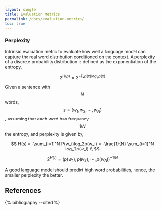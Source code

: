 ```yaml
---
layout: single
title: Evaluation Metrics
permalink: /docs/evaluation-metrics/
toc: true
---
```



### Perplexity

Intrinsic evaluation metric to evaluate how well a language model can capture the real word distribution conditioned on the context. A perplexity of a discrete probability distribution  is defined as the exponentiation of the entropy,

$$
2^{H(p)} = 2^{-\sum_x p(x)log_2p(x)}
$$

Given a sentence with $$N$$ words, $$s = (w_1, w_2, \cdots, w_N)$$, assuming that each word has frequency $$1/N$$ the entropy, and perplexity is given by,

$$
H(s) = -\sum_{i=1}^N P(w_i)log_2p(w_i) = -\frac{1}{N} \sum_{i=1}^N log_2p(w_i) \\
$$

$$
2^{H(s)} = (p(w_1), p(w_2), \cdots, p(w_N))^{-1/N}
$$

 A good language model should predict high word probabilities, hence, the smaller perplexity the better. 


## References

{% bibliography --cited %}